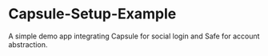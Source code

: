 # Capsule-Setup-Example
A simple demo app integrating Capsule for social login and Safe for account abstraction.
